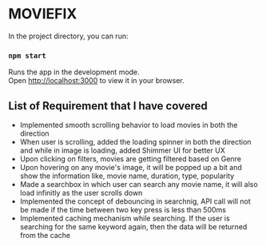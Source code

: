 # MOVIEFIX

In the project directory, you can run:

### `npm start`

Runs the app in the development mode.\
Open [http://localhost:3000](http://localhost:3000) to view it in your browser.

## List of Requirement that I have covered

- Implemented smooth scrolling behavior to load movies in both the direction
- When user is scrolling, added the loading spinner in both the direction and while in image is loading, added Shimmer UI for better UX
- Upon clicking on filters, movies are getting filtered based on Genre
- Upon hovering on any movie's image, it will be popped up a bit and show the information like, movie name, duration, type, popularity
- Made a searchbox in which user can search any movie name, it will also load infinitly as the user scrolls down
- Implemented the concept of debouncing in searchnig, API call will not be made if the time between two key press is less than 500ms
- Implemented caching mechanism while searching. If the user is searching for the same keyword again, then the data will be returned from the cache
